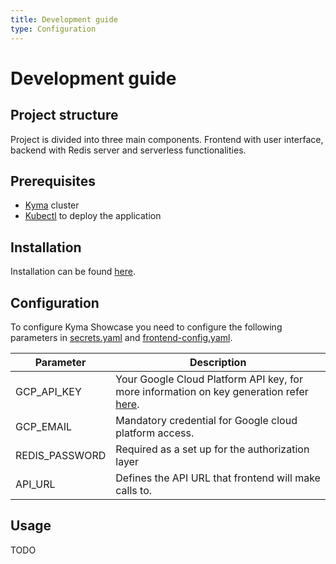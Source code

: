 ```yaml
---
title: Development guide
type: Configuration
---
```


# Development guide

## Project structure

Project is divided into three main components. Frontend with user interface, backend with Redis server and serverless functionalities.

## Prerequisites

- [Kyma](https://kyma-project.io/) cluster
- [Kubectl](https://kubernetes.io/docs/tasks/tools/) to deploy the application

## Installation

Installation can be found [here](../README.md#Installation).

## Configuration

To configure Kyma Showcase you need to configure the following parameters in [secrets.yaml](../resources/secrets.yaml) and [frontend-config.yaml](../resources/frontend/frontend-config.yaml).


| Parameter | Description |
|-----------|-------------|
| GCP_API_KEY | Your Google Cloud Platform API key, for more information on key generation refer [here](https://cloud.google.com/docs/authentication/api-keys#creating_an_api_key). |
| GCP_EMAIL | Mandatory credential for Google cloud platform access.|
| REDIS_PASSWORD | Required as a set up for the authorization layer |
| API_URL | Defines the API URL that frontend will make calls to. |


## Usage


TODO